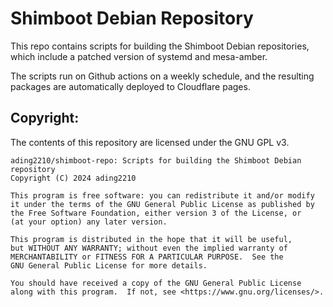 # Shimboot Debian Repository

This repo contains scripts for building the Shimboot Debian repositories, which include a patched version of systemd and mesa-amber.

The scripts run on Github actions on a weekly schedule, and the resulting packages are automatically deployed to Cloudflare pages.

## Copyright:
The contents of this repository are licensed under the GNU GPL v3.

```
ading2210/shimboot-repo: Scripts for building the Shimboot Debian repository
Copyright (C) 2024 ading2210

This program is free software: you can redistribute it and/or modify
it under the terms of the GNU General Public License as published by
the Free Software Foundation, either version 3 of the License, or
(at your option) any later version.

This program is distributed in the hope that it will be useful,
but WITHOUT ANY WARRANTY; without even the implied warranty of
MERCHANTABILITY or FITNESS FOR A PARTICULAR PURPOSE.  See the
GNU General Public License for more details.

You should have received a copy of the GNU General Public License
along with this program.  If not, see <https://www.gnu.org/licenses/>.
```